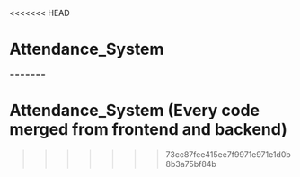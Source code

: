 <<<<<<< HEAD
# Attendance_System
=======
# Attendance_System (Every code merged from frontend and backend)
>>>>>>> 73cc87fee415ee7f9971e971e1d0b8b3a75bf84b
